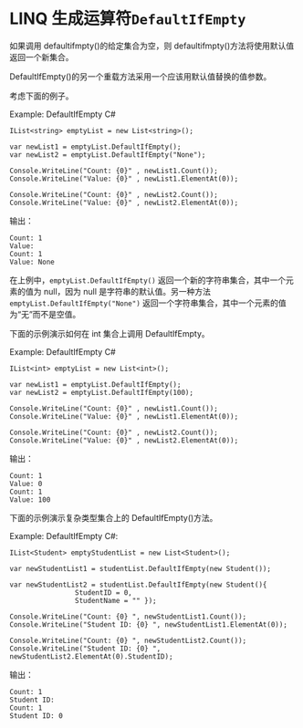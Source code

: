 # LINQ 生成运算符`DefaultIfEmpty`



如果调用 defaultifmpty()的给定集合为空，则 defaultifmpty()方法将使用默认值返回一个新集合。

DefaultIfEmpty()的另一个重载方法采用一个应该用默认值替换的值参数。

考虑下面的例子。

Example: DefaultIfEmpty C#

```
IList<string> emptyList = new List<string>();

var newList1 = emptyList.DefaultIfEmpty(); 
var newList2 = emptyList.DefaultIfEmpty("None"); 

Console.WriteLine("Count: {0}" , newList1.Count());
Console.WriteLine("Value: {0}" , newList1.ElementAt(0));

Console.WriteLine("Count: {0}" , newList2.Count());
Console.WriteLine("Value: {0}" , newList2.ElementAt(0));
```

输出：

```
Count: 1
Value:
Count: 1
Value: None
```

在上例中，`emptyList.DefaultIfEmpty()` 返回一个新的字符串集合，其中一个元素的值为 null，因为 null 是字符串的默认值。另一种方法`emptyList.DefaultIfEmpty("None")` 返回一个字符串集合，其中一个元素的值为“无”而不是空值。

下面的示例演示如何在 int 集合上调用 DefaultIfEmpty。

Example: DefaultIfEmpty C#

```
IList<int> emptyList = new List<int>();

var newList1 = emptyList.DefaultIfEmpty(); 
var newList2 = emptyList.DefaultIfEmpty(100);

Console.WriteLine("Count: {0}" , newList1.Count());
Console.WriteLine("Value: {0}" , newList1.ElementAt(0));

Console.WriteLine("Count: {0}" , newList2.Count());
Console.WriteLine("Value: {0}" , newList2.ElementAt(0));
```

输出：

```
Count: 1
Value: 0
Count: 1
Value: 100
```

下面的示例演示复杂类型集合上的 DefaultIfEmpty()方法。

Example: DefaultIfEmpty C#:

```
IList<Student> emptyStudentList = new List<Student>();

var newStudentList1 = studentList.DefaultIfEmpty(new Student());

var newStudentList2 = studentList.DefaultIfEmpty(new Student(){ 
                StudentID = 0, 
                StudentName = "" });

Console.WriteLine("Count: {0} ", newStudentList1.Count());
Console.WriteLine("Student ID: {0} ", newStudentList1.ElementAt(0));

Console.WriteLine("Count: {0} ", newStudentList2.Count());
Console.WriteLine("Student ID: {0} ", newStudentList2.ElementAt(0).StudentID);
```

输出：

```
Count: 1
Student ID:
Count: 1
Student ID: 0
```